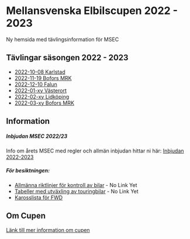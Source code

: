 # Mellansvenska Elbilscupen 2022 - 2023

Ny hemsida med tävlingsinformation för MSEC

## Tävlingar säsongen 2022 - 2023
* [2022-10-08 Karlstad](races_22-23.md)
* [2022-11-19 Bofors MRK](races_22-23.md)
* [2022-12-10 Falun](races_22-23.md)
* [2022-01-xy Västerort](races_22-23.md)
* [2022-02-xy Lidköping](races_22-23.md)
* [2022-03-xy Bofors MRK](races_22-23.md)

## Information

##### Inbjudan MSEC 2022/23
Info om årets MSEC med regler och allmän inbjudan hittar ni här: [Inbjudan 2022-2023](invite_22-23.md)

##### För besiktningen:
- [Allmänna riktlinjer för kontroll av bilar]() - No Link Yet
- [Tabeller med utväxling av touringbilar]() - No Link Yet
- [Karosslista för FWD](./files/karosser.pdf)

## Om Cupen
[Länk till mer information om cupen](about.md)
